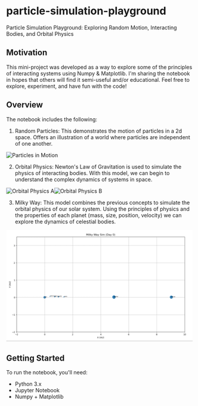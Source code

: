 # particle-simulation-playground
Particle Simulation Playground: Exploring Random Motion, Interacting Bodies, and Orbital Physics

## Motivation

This mini-project was developed as a way to explore some of the principles of interacting systems using Numpy & Matplotlib. I'm sharing the notebook in hopes that others will find it semi-useful and/or educational. Feel free to explore, experiment, and have fun with the code!

## Overview

The notebook includes the following:

1. Random Particles: This demonstrates the motion of particles in a 2d space. Offers an illustration of a world where particles are independent of one another. 

<img src="animations/ani1.gif" alt="Particles in Motion" width="500">

2. Orbital Physics: Newton's Law of Gravitation is used to simulate the physics of interacting bodies. With this model, we can begin to understand the complex dynamics of systems in space.

<img src="animations/ani2a.gif" alt="Orbital Physics A" width="500"><img src="animations/ani2b.gif" alt="Orbital Physics B" width="500">

3. Milky Way: This model combines the previous concepts to simulate the orbital physics of our solar system. Using the principles of physics and the properties of each planet (mass, size, position, velocity) we can explore the dynamics of celestial bodies.

<img src="animations/ani3.gif" alt="Milky Way" width="500">

## Getting Started

To run the notebook, you'll need:

- Python 3.x
- Jupyter Notebook
- Numpy + Matplotlib
